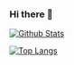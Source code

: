 ### Hi there 👋
[![Github Stats](https://github-readme-stats.vercel.app/api?username=incandescentxxc&count_private=true&show_icons=true&include_all_commits=true&bg_color=30,005AA7,FFFDE4&title_color=fff&text_color=fff)](https://github.com/anuraghazra/github-readme-stats)

[![Top Langs](https://github-readme-stats.vercel.app/api/top-langs/?username=IcePear-Jzx&layout=compact&langs_count=6&hide=SystemVerilog,Assembly,Verilog)](https://github.com/anuraghazra/github-readme-stats)


<!--
**incandescentxxc/incandescentxxc** is a ✨ _special_ ✨ repository because its `README.md` (this file) appears on your GitHub profile.

Here are some ideas to get you started:

- 🔭 I’m currently working on ...
- 🌱 I’m currently learning ...
- 👯 I’m looking to collaborate on ...
- 🤔 I’m looking for help with ...
- 💬 Ask me about ...
- 📫 How to reach me: ...
- 😄 Pronouns: ...
- ⚡ Fun fact: ...
-->
